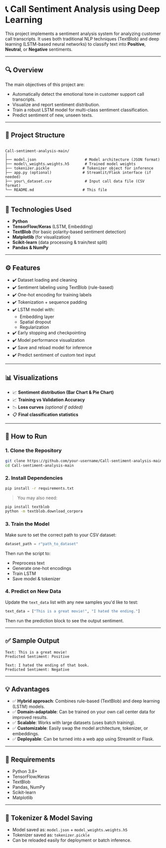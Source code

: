
# 📞 Call Sentiment Analysis using Deep Learning

This project implements a sentiment analysis system for analyzing customer call transcripts. It uses both traditional NLP techniques (TextBlob) and deep learning (LSTM-based neural networks) to classify text into **Positive**, **Neutral**, or **Negative** sentiments.

---

## 🔍 Overview

The main objectives of this project are:
- Automatically detect the emotional tone in customer support call transcripts.
- Visualize and report sentiment distribution.
- Train a robust LSTM model for multi-class sentiment classification.
- Predict sentiment of new, unseen texts.

---

## 📁 Project Structure

```

Call-sentiment-analysis-main/
│
├── model.json                      # Model architecture (JSON format)
├── model\_weights.weights.h5       # Trained model weights
├── tokenizer.pickle               # Tokenizer object for inference
├── app.py (optional)              # Streamlit/Flask interface (if needed)
├── your\_dataset.csv               # Input call data file (CSV format)
└── README.md                      # This file

````

---

## 🧠 Technologies Used

- **Python**
- **TensorFlow/Keras** (LSTM, Embedding)
- **TextBlob** (for basic polarity-based sentiment detection)
- **Matplotlib** (for visualization)
- **Scikit-learn** (data processing & train/test split)
- **Pandas & NumPy**

---

## ⚙️ Features

- ✔️ Dataset loading and cleaning
- ✔️ Sentiment labeling using TextBlob (rule-based)
- ✔️ One-hot encoding for training labels
- ✔️ Tokenization + sequence padding
- ✔️ LSTM model with:
  - Embedding layer
  - Spatial dropout
  - Regularization
- ✔️ Early stopping and checkpointing
- ✔️ Model performance visualization
- ✔️ Save and reload model for inference
- ✔️ Predict sentiment of custom text input

---

## 📊 Visualizations

- 📈 **Sentiment distribution (Bar Chart & Pie Chart)**
- 📈 **Training vs Validation Accuracy**
- 📉 **Loss curves** *(optional if added)*
- 📋 **Final classification statistics**

---

## 🚀 How to Run

### 1. Clone the Repository

```bash
git clone https://github.com/your-username/Call-sentiment-analysis-main.git
cd Call-sentiment-analysis-main
````

### 2. Install Dependencies

```bash
pip install -r requirements.txt
```

> You may also need:

```bash
pip install textblob
python -m textblob.download_corpora
```

### 3. Train the Model

Make sure to set the correct path to your CSV dataset:

```python
dataset_path = r"path_to_dataset"
```

Then run the script to:

* Preprocess text
* Generate one-hot encodings
* Train LSTM
* Save model & tokenizer

### 4. Predict on New Data

Update the `text_data` list with any new samples you'd like to test:

```python
text_data = ["This is a great movie!", "I hated the ending."]
```

Then run the prediction block to see the output sentiment.

---

## ✅ Sample Output

```
Text: This is a great movie!
Predicted Sentiment: Positive

Text: I hated the ending of that book.
Predicted Sentiment: Negative
```

---

## 💡 Advantages

* ✅ **Hybrid approach**: Combines rule-based (TextBlob) and deep learning (LSTM) models.
* ✅ **Domain-adaptable**: Can be trained on your own call center data for improved results.
* ✅ **Scalable**: Works with large datasets (uses batch training).
* ✅ **Customizable**: Easily swap the model architecture, tokenizer, or embeddings.
* ✅ **Deployable**: Can be turned into a web app using Streamlit or Flask.

---

## 🧪 Requirements

* Python 3.8+
* TensorFlow/Keras
* TextBlob
* Pandas, NumPy
* Scikit-learn
* Matplotlib

---

## 📂 Tokenizer & Model Saving

* Model saved as: `model.json` + `model_weights.weights.h5`
* Tokenizer saved as: `tokenizer.pickle`
* Can be reloaded easily for deployment or batch inference.
